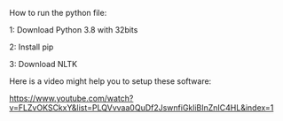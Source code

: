 How to run the python file:

1: Download Python 3.8 with 32bits

2: Install pip

3: Download NLTK

Here is a video might help you to setup these software:

https://www.youtube.com/watch?v=FLZvOKSCkxY&list=PLQVvvaa0QuDf2JswnfiGkliBInZnIC4HL&index=1